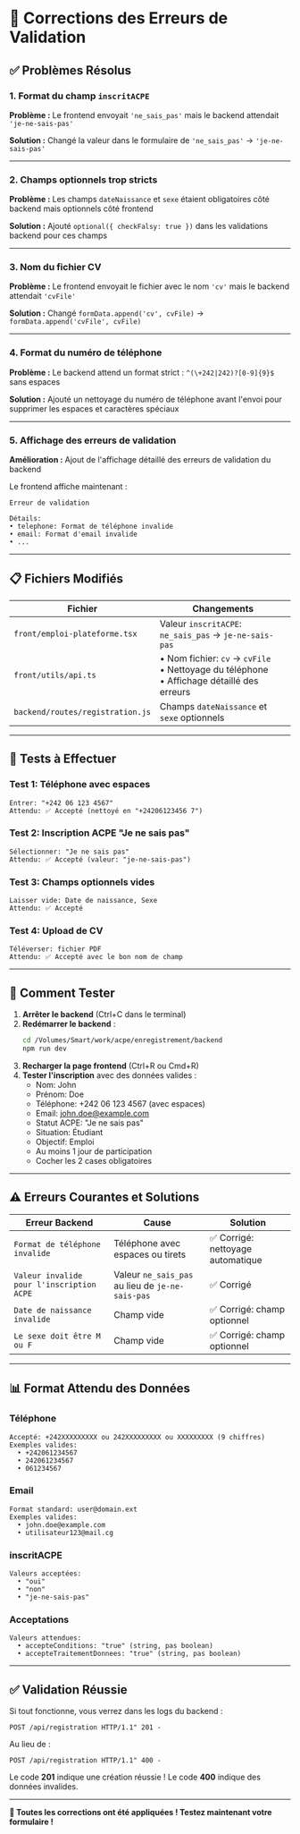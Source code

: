 # 🔧 Corrections des Erreurs de Validation

## ✅ Problèmes Résolus

### **1. Format du champ `inscritACPE`**
**Problème :** Le frontend envoyait `'ne_sais_pas'` mais le backend attendait `'je-ne-sais-pas'`

**Solution :** Changé la valeur dans le formulaire de `'ne_sais_pas'` → `'je-ne-sais-pas'`

---

### **2. Champs optionnels trop stricts**
**Problème :** Les champs `dateNaissance` et `sexe` étaient obligatoires côté backend mais optionnels côté frontend

**Solution :** Ajouté `optional({ checkFalsy: true })` dans les validations backend pour ces champs

---

### **3. Nom du fichier CV**
**Problème :** Le frontend envoyait le fichier avec le nom `'cv'` mais le backend attendait `'cvFile'`

**Solution :** Changé `formData.append('cv', cvFile)` → `formData.append('cvFile', cvFile)`

---

### **4. Format du numéro de téléphone**
**Problème :** Le backend attend un format strict : `^(\+242|242)?[0-9]{9}$` sans espaces

**Solution :** Ajouté un nettoyage du numéro de téléphone avant l'envoi pour supprimer les espaces et caractères spéciaux

---

### **5. Affichage des erreurs de validation**
**Amélioration :** Ajout de l'affichage détaillé des erreurs de validation du backend

Le frontend affiche maintenant :
```
Erreur de validation

Détails:
• telephone: Format de téléphone invalide
• email: Format d'email invalide
• ...
```

---

## 📋 Fichiers Modifiés

| Fichier | Changements |
|---------|-------------|
| `front/emploi-plateforme.tsx` | Valeur `inscritACPE`: `ne_sais_pas` → `je-ne-sais-pas` |
| `front/utils/api.ts` | • Nom fichier: `cv` → `cvFile`<br>• Nettoyage du téléphone<br>• Affichage détaillé des erreurs |
| `backend/routes/registration.js` | Champs `dateNaissance` et `sexe` optionnels |

---

## 🧪 Tests à Effectuer

### Test 1: Téléphone avec espaces
```
Entrer: "+242 06 123 4567"
Attendu: ✅ Accepté (nettoyé en "+24206123456 7")
```

### Test 2: Inscription ACPE "Je ne sais pas"
```
Sélectionner: "Je ne sais pas"
Attendu: ✅ Accepté (valeur: "je-ne-sais-pas")
```

### Test 3: Champs optionnels vides
```
Laisser vide: Date de naissance, Sexe
Attendu: ✅ Accepté
```

### Test 4: Upload de CV
```
Téléverser: fichier PDF
Attendu: ✅ Accepté avec le bon nom de champ
```

---

## 🚀 Comment Tester

1. **Arrêter le backend** (Ctrl+C dans le terminal)
2. **Redémarrer le backend** :
   ```bash
   cd /Volumes/Smart/work/acpe/enregistrement/backend
   npm run dev
   ```
3. **Recharger la page frontend** (Ctrl+R ou Cmd+R)
4. **Tester l'inscription** avec des données valides :
   - Nom: John
   - Prénom: Doe
   - Téléphone: +242 06 123 4567 (avec espaces)
   - Email: john.doe@example.com
   - Statut ACPE: "Je ne sais pas"
   - Situation: Étudiant
   - Objectif: Emploi
   - Au moins 1 jour de participation
   - Cocher les 2 cases obligatoires

---

## ⚠️ Erreurs Courantes et Solutions

| Erreur Backend | Cause | Solution |
|----------------|-------|----------|
| `Format de téléphone invalide` | Téléphone avec espaces ou tirets | ✅ Corrigé: nettoyage automatique |
| `Valeur invalide pour l'inscription ACPE` | Valeur `ne_sais_pas` au lieu de `je-ne-sais-pas` | ✅ Corrigé |
| `Date de naissance invalide` | Champ vide | ✅ Corrigé: champ optionnel |
| `Le sexe doit être M ou F` | Champ vide | ✅ Corrigé: champ optionnel |

---

## 📊 Format Attendu des Données

### Téléphone
```
Accepté: +242XXXXXXXXX ou 242XXXXXXXXX ou XXXXXXXXX (9 chiffres)
Exemples valides:
  • +242061234567
  • 242061234567
  • 061234567
```

### Email
```
Format standard: user@domain.ext
Exemples valides:
  • john.doe@example.com
  • utilisateur123@mail.cg
```

### inscritACPE
```
Valeurs acceptées:
  • "oui"
  • "non"
  • "je-ne-sais-pas"
```

### Acceptations
```
Valeurs attendues:
  • accepteConditions: "true" (string, pas boolean)
  • accepteTraitementDonnees: "true" (string, pas boolean)
```

---

## ✅ Validation Réussie

Si tout fonctionne, vous verrez dans les logs du backend :
```
POST /api/registration HTTP/1.1" 201 - 
```

Au lieu de :
```
POST /api/registration HTTP/1.1" 400 -
```

Le code **201** indique une création réussie !
Le code **400** indique des données invalides.

---

**🎉 Toutes les corrections ont été appliquées ! Testez maintenant votre formulaire !**

